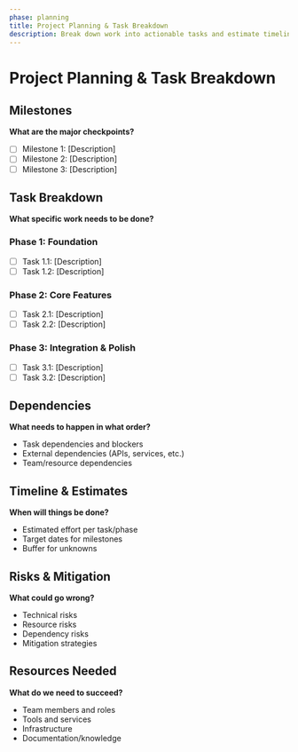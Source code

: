 ```yaml
---
phase: planning
title: Project Planning & Task Breakdown
description: Break down work into actionable tasks and estimate timeline
---
```


# Project Planning & Task Breakdown

## Milestones
**What are the major checkpoints?**

- [ ] Milestone 1: [Description]
- [ ] Milestone 2: [Description]
- [ ] Milestone 3: [Description]

## Task Breakdown
**What specific work needs to be done?**

### Phase 1: Foundation
- [ ] Task 1.1: [Description]
- [ ] Task 1.2: [Description]

### Phase 2: Core Features
- [ ] Task 2.1: [Description]
- [ ] Task 2.2: [Description]

### Phase 3: Integration & Polish
- [ ] Task 3.1: [Description]
- [ ] Task 3.2: [Description]

## Dependencies
**What needs to happen in what order?**

- Task dependencies and blockers
- External dependencies (APIs, services, etc.)
- Team/resource dependencies

## Timeline & Estimates
**When will things be done?**

- Estimated effort per task/phase
- Target dates for milestones
- Buffer for unknowns

## Risks & Mitigation
**What could go wrong?**

- Technical risks
- Resource risks
- Dependency risks
- Mitigation strategies

## Resources Needed
**What do we need to succeed?**

- Team members and roles
- Tools and services
- Infrastructure
- Documentation/knowledge


